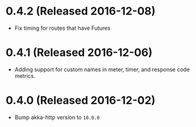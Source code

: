 # 0.4.2 (Released 2016-12-08)

- Fix timing for routes that have Futures

# 0.4.1 (Released 2016-12-06)

- Adding support for custom names in meter, timer, and response code metrics.

# 0.4.0 (Released 2016-12-02)

- Bump akka-http version to `10.0.0`
